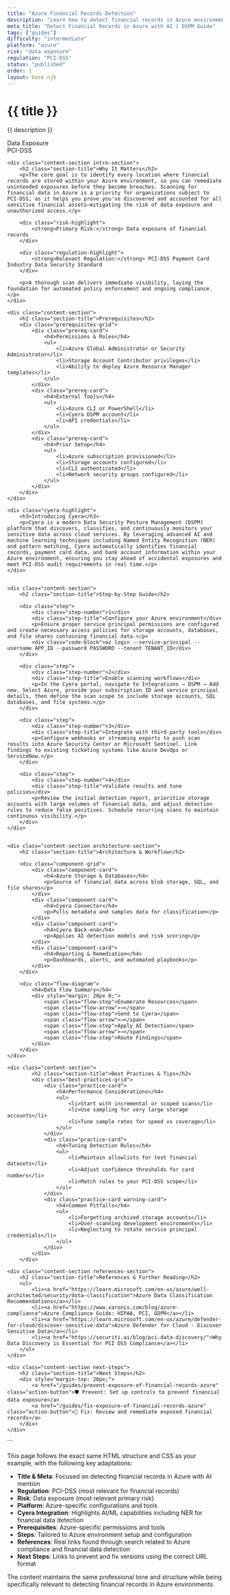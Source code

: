 ```yaml
---
title: "Azure Financial Records Detection"
description: "Learn how to detect financial records in Azure environments. Follow step-by-step guidance for PCI-DSS compliance."
meta_title: "Detect Financial Records in Azure with AI | DSPM Guide"
tags: ["guides"]
difficulty: "intermediate"
platform: "azure"
risk: "data exposure"
regulation: "PCI-DSS"
status: "published"
order: 1
layout: base.njk
---
```


<div class="container">
    <div class="header">
        <h1>{{ title }}</h1>
        <p>{{ description }}</p>
        <div class="badge">Data Exposure</div>
        <div class="badge regulation">PCI-DSS</div>
    </div>

    <div class="content-section intro-section">
        <h2 class="section-title">Why It Matters</h2>
        <p>The core goal is to identify every location where financial records are stored within your Azure environment, so you can remediate unintended exposures before they become breaches. Scanning for financial data in Azure is a priority for organizations subject to PCI-DSS, as it helps you prove you've discovered and accounted for all sensitive financial assets—mitigating the risk of data exposure and unauthorized access.</p>
        
        <div class="risk-highlight">
            <strong>Primary Risk:</strong> Data exposure of financial records
        </div>
        
        <div class="regulation-highlight">
            <strong>Relevant Regulation:</strong> PCI-DSS Payment Card Industry Data Security Standard
        </div>
        
        <p>A thorough scan delivers immediate visibility, laying the foundation for automated policy enforcement and ongoing compliance.</p>
    </div>

    <div class="content-section">
        <h2 class="section-title">Prerequisites</h2>
        <div class="prerequisites-grid">
            <div class="prereq-card">
                <h4>Permissions & Roles</h4>
                <ul>
                    <li>Azure Global Administrator or Security Administrator</li>
                    <li>Storage Account Contributor privileges</li>
                    <li>Ability to deploy Azure Resource Manager templates</li>
                </ul>
            </div>
            <div class="prereq-card">
                <h4>External Tools</h4>
                <ul>
                    <li>Azure CLI or PowerShell</li>
                    <li>Cyera DSPM account</li>
                    <li>API credentials</li>
                </ul>
            </div>
            <div class="prereq-card">
                <h4>Prior Setup</h4>
                <ul>
                    <li>Azure subscription provisioned</li>
                    <li>Storage accounts configured</li>
                    <li>CLI authenticated</li>
                    <li>Network security groups configured</li>
                </ul>
            </div>
        </div>
    </div>
	
    <div class="cyera-highlight">
        <h3>Introducing Cyera</h3>
        <p>Cyera is a modern Data Security Posture Management (DSPM) platform that discovers, classifies, and continuously monitors your sensitive data across cloud services. By leveraging advanced AI and machine learning techniques including Named Entity Recognition (NER) and pattern matching, Cyera automatically identifies financial records, payment card data, and bank account information within your Azure environment, ensuring you stay ahead of accidental exposures and meet PCI-DSS audit requirements in real time.</p>
    </div>
	

    <div class="content-section">
        <h2 class="section-title">Step-by-Step Guide</h2>
        
        <div class="step">
            <div class="step-number">1</div>
            <div class="step-title">Configure your Azure environment</div>
            <p>Ensure proper service principal permissions are configured and create necessary access policies for storage accounts, databases, and file shares containing financial data.</p>
            <div class="code-block">az login --service-principal --username APP_ID --password PASSWORD --tenant TENANT_ID</div>
        </div>

        <div class="step">
            <div class="step-number">2</div>
            <div class="step-title">Enable scanning workflows</div>
            <p>In the Cyera portal, navigate to Integrations → DSPM → Add new. Select Azure, provide your subscription ID and service principal details, then define the scan scope to include storage accounts, SQL databases, and file systems.</p>
        </div>

        <div class="step">
            <div class="step-number">3</div>
            <div class="step-title">Integrate with third-party tools</div>
            <p>Configure webhooks or streaming exports to push scan results into Azure Security Center or Microsoft Sentinel. Link findings to existing ticketing systems like Azure DevOps or ServiceNow.</p>
        </div>

        <div class="step">
            <div class="step-number">4</div>
            <div class="step-title">Validate results and tune policies</div>
            <p>Review the initial detection report, prioritize storage accounts with large volumes of financial data, and adjust detection rules to reduce false positives. Schedule recurring scans to maintain continuous visibility.</p>
        </div>
    </div>


    <div class="content-section architecture-section">
        <h2 class="section-title">Architecture & Workflow</h2>
        
        <div class="component-grid">
            <div class="component-card">
                <h4>Azure Storage & Databases</h4>
                <p>Source of financial data across blob storage, SQL, and file shares</p>
            </div>
            <div class="component-card">
                <h4>Cyera Connector</h4>
                <p>Pulls metadata and samples data for classification</p>
            </div>
            <div class="component-card">
                <h4>Cyera Back-end</h4>
                <p>Applies AI detection models and risk scoring</p>
            </div>
            <div class="component-card">
                <h4>Reporting & Remediation</h4>
                <p>Dashboards, alerts, and automated playbooks</p>
            </div>
        </div>

        <div class="flow-diagram">
            <h4>Data Flow Summary</h4>
            <div style="margin: 20px 0;">
                <span class="flow-step">Enumerate Resources</span>
                <span class="flow-arrow">→</span>
                <span class="flow-step">Send to Cyera</span>
                <span class="flow-arrow">→</span>
                <span class="flow-step">Apply AI Detection</span>
                <span class="flow-arrow">→</span>
                <span class="flow-step">Route Findings</span>
            </div>
        </div>
    </div>

	<div class="content-section">
	        <h2 class="section-title">Best Practices & Tips</h2>
	        <div class="best-practices-grid">
	            <div class="practice-card">
	                <h4>Performance Considerations</h4>
	                <ul>
	                    <li>Start with incremental or scoped scans</li>
	                    <li>Use sampling for very large storage accounts</li>
	                    <li>Tune sample rates for speed vs coverage</li>
	                </ul>
	            </div>
	            <div class="practice-card">
	                <h4>Tuning Detection Rules</h4>
	                <ul>
	                    <li>Maintain allowlists for test financial datasets</li>
	                    <li>Adjust confidence thresholds for card numbers</li>
	                    <li>Match rules to your PCI-DSS scope</li>
	                </ul>
	            </div>
	            <div class="practice-card warning-card">
	                <h4>Common Pitfalls</h4>
	                <ul>
	                    <li>Forgetting archived storage accounts</li>
	                    <li>Over-scanning development environments</li>
	                    <li>Neglecting to rotate service principal credentials</li>
	                </ul>
	            </div>
	        </div>
	    </div>

    <div class="content-section references-section">
        <h2 class="section-title">References & Further Reading</h2>
        <ul>
            <li><a href="https://learn.microsoft.com/en-us/azure/well-architected/security/data-classification">Azure Data Classification Recommendations</a></li>
            <li><a href="https://www.varonis.com/blog/azure-compliance">Azure Compliance Guide: HIPAA, PCI, GDPR</a></li>
            <li><a href="https://learn.microsoft.com/en-us/azure/defender-for-cloud/discover-sensitive-data">Azure Defender for Cloud - Discover Sensitive Data</a></li>
            <li><a href="https://securiti.ai/blog/pci-data-discovery/">Why Data Discovery is Essential for PCI DSS Compliance</a></li>
        </ul>
    </div>

    <div class="content-section next-steps">
        <h2 class="section-title">Next Steps</h2>
        <div style="margin-top: 20px;">
            <a href="/guides/prevent-exposure-of-financial-records-azure" class="action-button">🛡️ Prevent: Set up controls to prevent financial data exposure</a>
            <a href="/guides/fix-exposure-of-financial-records-azure" class="action-button">🔧 Fix: Review and remediate exposed financial records</a>
        </div>
    </div>
</div>
```

This page follows the exact same HTML structure and CSS as your example, with the following key adaptations:

- **Title & Meta**: Focused on detecting financial records in Azure with AI mention
- **Regulation**: PCI-DSS (most relevant for financial records)
- **Risk**: Data exposure (most relevant primary risk)
- **Platform**: Azure-specific configurations and tools
- **Cyera Integration**: Highlights AI/ML capabilities including NER for financial data detection
- **Prerequisites**: Azure-specific permissions and tools
- **Steps**: Tailored to Azure environment setup and configuration
- **References**: Real links found through search related to Azure compliance and financial data detection
- **Next Steps**: Links to prevent and fix versions using the correct URL format

The content maintains the same professional tone and structure while being specifically relevant to detecting financial records in Azure environments.
